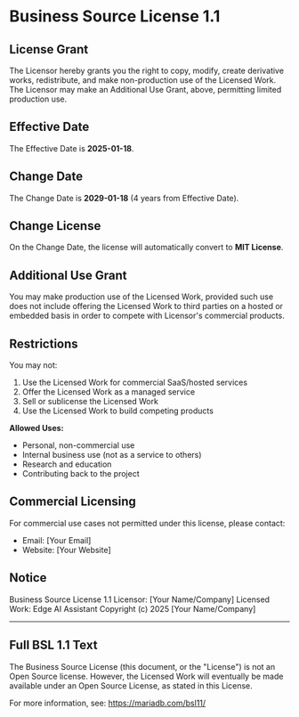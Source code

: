 # Business Source License 1.1

## License Grant

The Licensor hereby grants you the right to copy, modify, create derivative works,
redistribute, and make non-production use of the Licensed Work. The Licensor may
make an Additional Use Grant, above, permitting limited production use.

## Effective Date

The Effective Date is **2025-01-18**.

## Change Date

The Change Date is **2029-01-18** (4 years from Effective Date).

## Change License

On the Change Date, the license will automatically convert to **MIT License**.

## Additional Use Grant

You may make production use of the Licensed Work, provided such use does not
include offering the Licensed Work to third parties on a hosted or embedded basis
in order to compete with Licensor's commercial products.

## Restrictions

You may not:
1. Use the Licensed Work for commercial SaaS/hosted services
2. Offer the Licensed Work as a managed service
3. Sell or sublicense the Licensed Work
4. Use the Licensed Work to build competing products

**Allowed Uses:**
- Personal, non-commercial use
- Internal business use (not as a service to others)
- Research and education
- Contributing back to the project

## Commercial Licensing

For commercial use cases not permitted under this license, please contact:
- Email: [Your Email]
- Website: [Your Website]

## Notice

Business Source License 1.1
Licensor: [Your Name/Company]
Licensed Work: Edge AI Assistant
Copyright (c) 2025 [Your Name/Company]

---

## Full BSL 1.1 Text

The Business Source License (this document, or the "License") is not an Open
Source license. However, the Licensed Work will eventually be made available
under an Open Source License, as stated in this License.

For more information, see: https://mariadb.com/bsl11/
